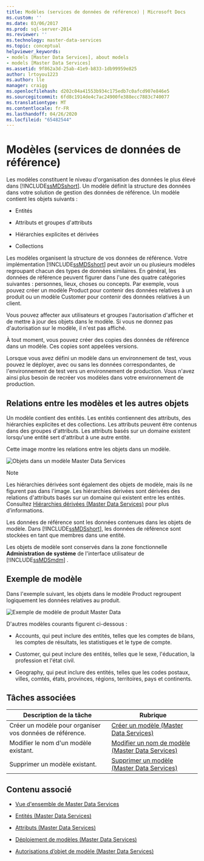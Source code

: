 ```yaml
---
title: Modèles (services de données de référence) | Microsoft Docs
ms.custom: ''
ms.date: 03/06/2017
ms.prod: sql-server-2014
ms.reviewer: ''
ms.technology: master-data-services
ms.topic: conceptual
helpviewer_keywords:
- models [Master Data Services], about models
- models [Master Data Services]
ms.assetid: 9f862a3d-25ab-41e9-b833-1db99959e825
author: lrtoyou1223
ms.author: lle
manager: craigg
ms.openlocfilehash: d202c04a41553b934c175edb7c0afcd907e846e5
ms.sourcegitcommit: 6fd8c1914de4c7ac24900fe388ecc7883c740077
ms.translationtype: MT
ms.contentlocale: fr-FR
ms.lasthandoff: 04/26/2020
ms.locfileid: "65482544"
---
```

# <a name="models-master-data-services"></a>Modèles (services de données de référence)
  Les modèles constituent le niveau d'organisation des données le plus élevé dans [!INCLUDE[ssMDSshort](../includes/ssmdsshort-md.md)]. Un modèle définit la structure des données dans votre solution de gestion des données de référence. Un modèle contient les objets suivants :  
  
-   Entités  
  
-   Attributs et groupes d'attributs  
  
-   Hiérarchies explicites et dérivées  
  
-   Collections  
  
 Les modèles organisent la structure de vos données de référence. Votre implémentation [!INCLUDE[ssMDSshort](../includes/ssmdsshort-md.md)] peut avoir un ou plusieurs modèles regroupant chacun des types de données similaires. En général, les données de référence peuvent figurer dans l'une des quatre catégories suivantes : personnes, lieux, choses ou concepts. Par exemple, vous pouvez créer un modèle Product pour contenir des données relatives à un produit ou un modèle Customer pour contenir des données relatives à un client.  
  
 Vous pouvez affecter aux utilisateurs et groupes l'autorisation d'afficher et de mettre à jour des objets dans le modèle. Si vous ne donnez pas d'autorisation sur le modèle, il n'est pas affiché.  
  
 À tout moment, vous pouvez créer des copies des données de référence dans un modèle. Ces copies sont appelées versions.  
  
 Lorsque vous avez défini un modèle dans un environnement de test, vous pouvez le déployer, avec ou sans les données correspondantes, de l'environnement de test vers un environnement de production. Vous n'avez ainsi plus besoin de recréer vos modèles dans votre environnement de production.  
  
## <a name="how-models-relate-to-other-objects"></a>Relations entre les modèles et les autres objets  
 Un modèle contient des entités. Les entités contiennent des attributs, des hiérarchies explicites et des collections. Les attributs peuvent être contenus dans des groupes d'attributs. Les attributs basés sur un domaine existent lorsqu'une entité sert d'attribut à une autre entité.  
  
 Cette image montre les relations entre les objets dans un modèle.  
  
 ![Objets dans un modèle Master Data Services](../../2014/master-data-services/media/mds-conc-model-circles.gif "Objets dans un modèle Master Data Services")  
  
> [!NOTE]  
>  Les hiérarchies dérivées sont également des objets de modèle, mais ils ne figurent pas dans l'image. Les hiérarchies dérivées sont dérivées des relations d'attributs basés sur un domaine qui existent entre les entités. Consultez [Hiérarchies dérivées &#40;Master Data Services&#41;](derived-hierarchies-master-data-services.md) pour plus d’informations.  
  
 Les données de référence sont les données contenues dans les objets de modèle. Dans [!INCLUDE[ssMDSshort](../includes/ssmdsshort-md.md)], les données de référence sont stockées en tant que membres dans une entité.  
  
 Les objets de modèle sont conservés dans la zone fonctionnelle **Administration de système** de l'interface utilisateur de [!INCLUDE[ssMDSmdm](../includes/ssmdsmdm-md.md)] .  
  
## <a name="model-example"></a>Exemple de modèle  
 Dans l'exemple suivant, les objets dans le modèle Product regroupent logiquement les données relatives au produit.  
  
 ![Exemple de modèle de produit Master Data](../../2014/master-data-services/media/mds-conc-model.gif "Exemple de modèle de produit Master Data")  
  
 D'autres modèles courants figurent ci-dessous :  
  
-   Accounts, qui peut inclure des entités, telles que les comptes de bilans, les comptes de résultats, les statistiques et le type de compte.  
  
-   Customer, qui peut inclure des entités, telles que le sexe, l'éducation, la profession et l'état civil.  
  
-   Geography, qui peut inclure des entités, telles que les codes postaux, villes, comtés, états, provinces, régions, territoires, pays et continents.  
  
## <a name="related-tasks"></a>Tâches associées  
  
|Description de la tâche|Rubrique|  
|----------------------|-----------|  
|Créer un modèle pour organiser vos données de référence.|[Créer un modèle &#40;Master Data Services&#41;](../../2014/master-data-services/create-a-model-master-data-services.md)|  
|Modifier le nom d'un modèle existant.|[Modifier un nom de modèle &#40;Master Data Services&#41;](../../2014/master-data-services/change-a-model-name-master-data-services.md)|  
|Supprimer un modèle existant.|[Supprimer un modèle &#40;Master Data Services&#41;](../../2014/master-data-services/delete-a-model-master-data-services.md)|  
  
## <a name="related-content"></a>Contenu associé  
  
-   [Vue d'ensemble de Master Data Services](master-data-services-overview-mds.md)  
  
-   [Entités &#40;Master Data Services&#41;](../../2014/master-data-services/entities-master-data-services.md)  
  
-   [Attributs &#40;Master Data Services&#41;](../../2014/master-data-services/attributes-master-data-services.md)  
  
-   [Déploiement de modèles &#40;Master Data Services&#41;](../../2014/master-data-services/deploying-models-master-data-services.md)  
  
-   [Autorisations d’objet de modèle &#40;Master Data Services&#41;](../../2014/master-data-services/model-object-permissions-master-data-services.md)  
  
  
